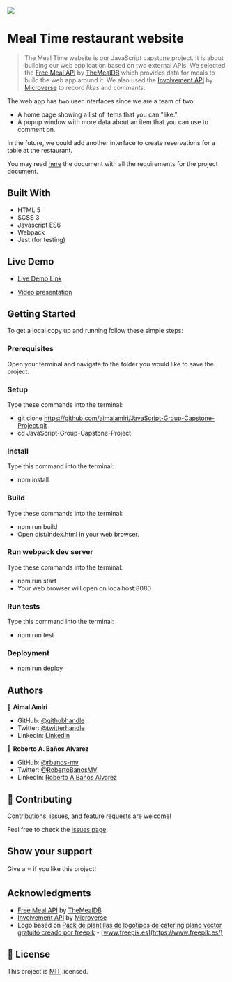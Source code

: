 ![](https://img.shields.io/badge/Microverse-blueviolet)

# Meal Time restaurant website

> The Meal Time website is our JavaScript capstone project. It is about building our web application based on two external APIs. We selected the [Free Meal API](https://www.themealdb.com/api.php) by [TheMealDB](https://www.themealdb.com/) which provides data for meals to build the web app around it. We also used the [Involvement API](https://www.notion.so/microverse/Involvement-API-869e60b5ad104603aa6db59e08150270) by [Microverse](https://www.microverse.org/) to record _likes_ and _comments_.

The web app has two user interfaces since we are a team of two:

- A home page showing a list of items that you can "like."
- A popup window with more data about an item that you can use to comment on.

In the future, we could add another interface to create reservations for a table at the restaurant.

You may read [here](https://github.com/microverseinc/curriculum-javascript/blob/main/group-capstone/js_capstone.md) the document with all the requirements for the project document.

## Built With

- HTML 5
- SCSS 3
- Javascript ES6
- Webpack
- Jest (for testing)

## Live Demo

- [Live Demo Link](https://aimalamiri.github.io/JavaScript-Group-Capstone-Project/)

- [Video presentation]()

## Getting Started

To get a local copy up and running follow these simple steps:

### Prerequisites

Open your terminal and navigate to the folder you would like to save the project.

### Setup

Type these commands into the terminal:

- git clone https://github.com/aimalamiri/JavaScript-Group-Capstone-Project.git
- cd JavaScript-Group-Capstone-Project

### Install

Type this command into the terminal:

- npm install

### Build

Type these commands into the terminal:

- npm run build
- Open dist/index.html in your web browser.

### Run webpack dev server

Type these commands into the terminal:

- npm run start
- Your web browser will open on localhost:8080

### Run tests

Type this command into the terminal:

- npm run test

### Deployment

- npm run deploy

## Authors

👤 **Aimal Amiri**

- GitHub: [@githubhandle](https://github.com/aimalamiri)
- Twitter: [@twitterhandle](https://twitter.com/Aimalamiri)
- LinkedIn: [LinkedIn](https://linkedin.com/in/aimal-amiri)

👤 **Roberto A. Baños Alvarez**

- GitHub: [@rbanos-mv](https://github.com/rbanos-mv)
- Twitter: [@RobertoBanosMV](https://twitter.com/RobertoBanosMV)
- LinkedIn: [Roberto A Baños Alvarez](https://linkedin.com/in/roberto-a-baños-alvarez-500766234)

## 🤝 Contributing

Contributions, issues, and feature requests are welcome!

Feel free to check the [issues page](../../issues/).

## Show your support

Give a ⭐️ if you like this project!

## Acknowledgments

- [Free Meal API](https://www.themealdb.com/api.php) by [TheMealDB](https://www.themealdb.com/)
- [Involvement API](https://www.notion.so/microverse/Involvement-API-869e60b5ad104603aa6db59e08150270) by [Microverse](https://www.microverse.org/)
- Logo based on [Pack de plantillas de logotipos de catering plano vector gratuito creado por freepik](https://www.freepik.es/vector-gratis/pack-plantillas-logotipos-catering-plano_15291829.htm) - [www.freepik.es](https://www.freepik.es/)

## 📝 License

This project is [MIT](./MIT.md) licensed.
